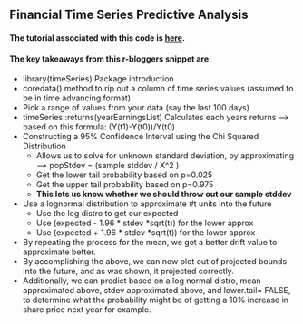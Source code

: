 <h2> Financial Time Series Predictive Analysis </h2>

<h4>The tutorial associated with this code is <a href="https://www.r-bloggers.com/financial-time-series-forecasting-an-easy-approach/">here</a>.</h4>

<h4>The key takeaways from this r-bloggers snippet are:</h4>

<ul> 
<li>library(timeSeries) Package introduction</li>
<li>coredata() method to rip out a column of time series values (assumed to be in time advancing format)</li>
<li>Pick a range of values from your data (say the last 100 days)</li>
<li>timeSeries::returns(yearEarningsList) Calculates each years returns --> based on this formula: (Y(t1)-Y(t0))/Y(t0)</li>
<li>Constructing a 95% Confidence Interval using the Chi Squared Distribution
    <ul> 
    <li>Allows us to solve for unknown standard deviation, by approximating --> popStdev = (sample stddev / X^2 )</li>
    <li>Get the lower tail probability based on p=0.025</li>
    <li>Get the upper tail probability based on p=0.975</li>
    <li><strong>This lets us know whether we should throw out our sample stddev</strong></li>
    </ul>
</li>
<li>Use a lognormal distribution to approximate #t units into the future
    <ul> 
    <li> Use the log distro to get our expected</li>
    <li> Use (expected - 1.96 * stdev *sqrt(t)) for the lower approx</li>
     <li> Use (expected + 1.96 * stdev *sqrt(t)) for the lower approx</li>
    </ul>
</li>

<li> By repeating the process for the mean, we get a better drift value to approximate better.</li>

<li> By accomplishing the above, we can now plot out of projected bounds into the future, and as was shown, it projected correctly.</li>

<li> Additionally, we can predict based on a log normal distro, mean approximated above, stdev approximated above, and lower.tail= FALSE, 
to determine what the probability might be of getting a 10% increase in share price next year for example.</li>

</ul>
